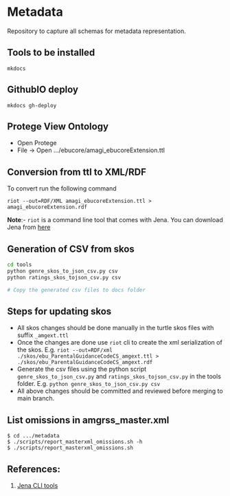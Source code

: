 # Metadata

Repository to capture all schemas for metadata representation.

## Tools to be installed

```
mkdocs
```

## GithubIO deploy

```
mkdocs gh-deploy
```

## Protege View Ontology

- Open Protege
- File -> Open .../ebucore/amagi_ebucoreExtension.ttl

## Conversion from ttl to XML/RDF

To convert run the following command

```
riot --out=RDF/XML amagi_ebucoreExtension.ttl > amagi_ebucoreExtension.rdf
```

**Note**:- `riot` is a command line tool that comes with Jena. You can download Jena from [here](https://jena.apache.org/download/)

## Generation of CSV from skos 

```bash
cd tools
python genre_skos_to_json_csv.py csv
python ratings_skos_tojson_csv.py csv

# Copy the generated csv files to docs folder
```

## Steps for updating skos 

- All skos changes should be done manually in the turtle skos files with suffix `_amgext.ttl`
- Once the changes are done use `riot` cli to create the xml serialization of the skos. E.g. `riot --out=RDF/xml ./skos/ebu_ParentalGuidanceCodeCS_amgext.ttl > ./skos/ebu_ParentalGuidanceCodeCS_amgext.rdf`
- Generate the csv files using the python script `genre_skos_to_json_csv.py` and `ratings_skos_tojson_csv.py` in the tools folder. E.g. `python genre_skos_to_json_csv.py csv`
- All above changes should be committed and reviewed before merging to main branch.


## List omissions in amgrss_master.xml

```
$ cd .../metadata
$ ./scripts/report_masterxml_omissions.sh -h
$ ./scripts/report_masterxml_omissions.sh
```


## References:

1. [Jena CLI tools](https://jena.apache.org/documentation/tools/index.html)
